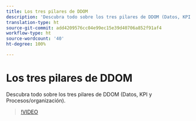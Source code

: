 ```yaml
---
title: Los tres pilares de DDOM
description: 'Descubra todo sobre los tres pilares de DDOM (Datos, KPI y Procesos/organización). '
translation-type: ht
source-git-commit: add4209576cc04e99ec15e39d40706a852f91af4
workflow-type: ht
source-wordcount: '40'
ht-degree: 100%

---
```



# Los tres pilares de DDOM

Descubra todo sobre los tres pilares de DDOM (Datos, KPI y Procesos/organización).

>[!VIDEO](https://video.tv.adobe.com/v/41692)

